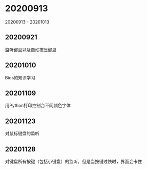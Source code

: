 # 20200913
20200913 - 20201013

## 20200921
监听键盘以及自动按压键盘

## 20201010
Bios的知识学习

## 20201109
用Python打印控制台不同颜色字体

## 20201123
对鼠标键盘的监听

## 20201128
对键盘所有按键（包括小键盘）的监听，但是当按键过快时，界面会卡住